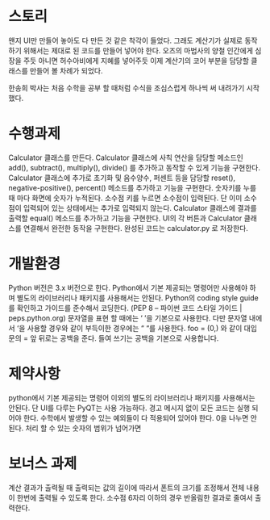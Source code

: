 # 스토리 
왠지 UI만 만들어 놓아도 다 만든 것 같은 착각이 들었다.
그래도 계산기가 실제로 동작하기 위해서는 제대로 된 코드를 만들어 넣어야 한다.
오즈의 마법사의 양철 인간에게 심장을 주듯 아니면 허수아비에게 지혜를 넣어주듯 이제 계산기의 코어 부분을 담당할 클래스를 만들어 볼 차례가 되었다. 

한송희 박사는 처음 수학을 공부 할 때처럼 수식을 조심스럽게 하나씩 써 내려가기 시작했다. 

# 수행과제 
Calculator 클래스를 만든다. 
Calculator 클래스에 사칙 연산을 담당할 메소드인 add(), subtract(), multiply(), divide() 를 추가하고 동작할 수 있게 기능을 구현한다. 
Calculator 클래스에 추가로 초기화 및 음수양수, 퍼센트 등을 담당할 reset(), negative-positive(), percent() 메소드를 추가하고 기능을 구현한다. 
숫자키를 누를 때 마다 화면에 숫자가 누적된다. 
소수점 키를 누르면 소수점이 입력된다.
단 이미 소수점이 입력되어 있는 상태에서는 추가로 입력되지 않는다. 
Calculator 클래스에 결과를 출력할 equal() 메소드를 추가하고 기능을 구현한다. 
UI의 각 버튼과 Calculator 클래스를 연결해서 완전한 동작을 구현한다. 
완성된 코드는 calculator.py 로 저장한다. 


# 개발환경	
Python 버전은 3.x 버전으로 한다. 
Python에서 기본 제공되는 명령어만 사용해야 하며 별도의 라이브러리나 패키지를 사용해서는 안된다. 
Python의 coding style guide를 확인하고 가이드를 준수해서 코딩한다. 
(PEP 8 – 파이썬 코드 스타일 가이드 | peps.python.org)
문자열을 표현 할 때에는 ‘ ’을 기본으로 사용한다.
다만 문자열 내에서 ‘을 사용할 경우와 같이 부득이한 경우에는 “ “를 사용한다. 
foo = (0,) 와 같이 대입문의  = 앞 뒤로는 공백을 준다. 
들여 쓰기는 공백을 기본으로 사용합니다. 

# 제약사항
python에서 기본 제공되는 명령어 이외의 별도의 라이브러리나 패키지를 사용해서는 안된다. 
단 UI를 다루는 PyQT는 사용 가능하다. 
경고 메시지 없이 모든 코드는 실행 되어야 한다. 
수학에서 발생할 수 있는 예외들이 다 적용되어 있어야 한다. 
0을 나누면 안된다. 
처리 할 수 있는 숫자의 범위가 넘어가면 

# 보너스 과제
계산 결과가 출력될 때 출력되는 값의 길이에 따라서 폰트의 크기를 조정해서 전체 내용이 한번에 출력될 수 있도록 한다. 
소수점 6자리 이하의 경우 반올림한 결과로 줄여서 출력한다. 